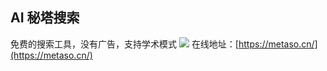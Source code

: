 ## AI 秘塔搜索
免费的搜索工具，没有广告，支持学术模式
![](https://foruda.gitee.com/images/1727074120756602163/96ca3545_8031453.jpeg)
在线地址：[https://metaso.cn/](https://metaso.cn/)